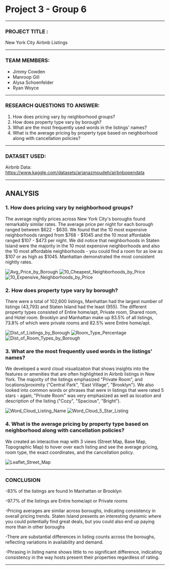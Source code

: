 # Project 3 - Group 6

________________________________________________________________________

### PROJECT TITLE : 

New York City Airbnb Listings

________________________________________________________________________
   
### TEAM MEMBERS:

* Jimmy Cowden
* Manroop Gill
* Alysa Schoenfelder
* Ryan Woyce

________________________________________________________________________

### RESEARCH QUESTIONS TO ANSWER:

1. How does pricing vary by neighborhood groups?
2. How does property type vary by borough?
3. What are the most frequently used words in the listings' names?
4. What is the average pricing by property type based on neighborhood along with cancellation policies?

________________________________________________________________________

### DATASET USED:

Airbnb Data: https://www.kaggle.com/datasets/arianazmoudeh/airbnbopendata

_________________________________________________________________________

## ANALYSIS

### 1. How does pricing vary by neighborhood groups?

The average nightly prices across New York City's boroughs found remarkably similar rates. The average price per night for each borough ranged between $622 - $630.
We found that the 10 most expensive neighborhoods ranged from $768 - $1045 and the 10 most affordable ranged $107 - $473 per night. We did notice that neighborhoods in Staten Island
were the majority in the 10 most expensive neighborhoods and also the 10 most affordable neighborhoods - you could find a room for as low as $107 or as high as $1045. Manhattan demonstrated the most consistent nightly rates. 

![Avg_Price_by_Borough](Images/Avg_Price_by_Borough.png)
![10_Cheapest_Neighborhoods_by_Price](Images/10_Cheapest_Neighborhoods_by_Price.png)
![10_Expensive_Neighborhoods_by_Price](Images/10_Expensive_Neighborhoods_by_Price.png)


### 2. How does property type vary by borough?

There were a total of 102,600 listings, Manhattan had the largest number of listings (43,793) and Staten Island had the least (955). The different property types consisted of Entire home/apt, Private room, Shared room, and Hotel room. 
Brooklyn and Manhattan make up 83.5% of all listings, 73.8% of which were private rooms and 82.5% were Entire home/apt.

![Dist_of_Listings_by_Borough](Images/Dist_of_Listings_by_Borough.png)
![Room_Type_Percentage](Images/Room_Type_Percentage.png)
![Dist_of_Room_Types_by_Borough](Images/Dist_of_Room_Types_by_Borough.png)

### 3. What are the most frequently used words in the listings' names?

We developed a word cloud visualization that shows insights into the features or amenities that are often highlighted in Airbnb listings in New York. 
The majority of the listings emphasized "Private Room", and locations/proximity ("Central Park", "East Village", "Brooklyn"). We also looked into common words or phrases that were in listings that were 
rated 5 stars - again, "Private Room" was very emphasized as well as location and description of the listing ("Cozy", "Spacious", "Bright").

![Word_Cloud_Listing_Name](Images/Word_Cloud_Listing_Name.png)
![Word_Cloud_5_Star_Listing](Images/Word_Cloud_5_Star_Listing.png)


### 4. What is the average pricing by property type based on neighborhood along with cancellation policies?

We created an interactive map with 3 views (Street Map, Base Map, Topographic Map) to hover over each listing and see the average pricing, room type, the exact coordinates, and the cancellation policy. 

![Leaflet_Street_Map](Images/Leaflet_Street_Map.png)



_________________________________________________________________________

### CONCLUSION

-83% of the listings are found In Manhattan or Brooklyn

-97.7% of the listings are Entire home/apt or Private rooms

-Pricing averages are similar across boroughs, indicating consistency in overall pricing trends.
   Staten Island presents an interesting dynamic where you could potentially find great deals, but you could also end up paying more than in other boroughs

-There are substantial differences in listing counts across the boroughs, reflecting variations in availability and demand.

-Phrasing in listing name shows little to no significant difference, indicating consistency in the way hosts present their properties regardless of rating.


_________________________________________________________________________




